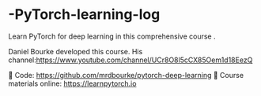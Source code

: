 # -PyTorch-learning-log
Learn PyTorch for deep learning in this comprehensive course .

Daniel Bourke developed this course. His channel:https://www.youtube.com/channel/UCr8O8l5cCX85Oem1d18EezQ

🔗 Code: https://github.com/mrdbourke/pytorch-deep-learning
🔗 Course materials online: https://learnpytorch.io
